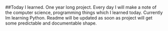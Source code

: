 ##Today I learned.
One year long project. Every day I will make a note of the computer science,
programming things which I learned today. Currently Im learning Python. Readme
will be updated as soon as project will get some predictable and documentable
shape.
